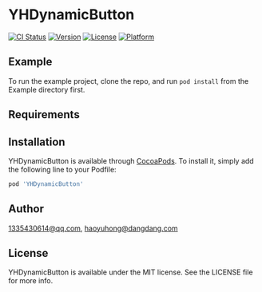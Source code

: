 # YHDynamicButton

[![CI Status](https://img.shields.io/travis/1335430614@qq.com/YHDynamicButton.svg?style=flat)](https://travis-ci.org/1335430614@qq.com/YHDynamicButton)
[![Version](https://img.shields.io/cocoapods/v/YHDynamicButton.svg?style=flat)](https://cocoapods.org/pods/YHDynamicButton)
[![License](https://img.shields.io/cocoapods/l/YHDynamicButton.svg?style=flat)](https://cocoapods.org/pods/YHDynamicButton)
[![Platform](https://img.shields.io/cocoapods/p/YHDynamicButton.svg?style=flat)](https://cocoapods.org/pods/YHDynamicButton)

## Example

To run the example project, clone the repo, and run `pod install` from the Example directory first.

## Requirements

## Installation

YHDynamicButton is available through [CocoaPods](https://cocoapods.org). To install
it, simply add the following line to your Podfile:

```ruby
pod 'YHDynamicButton'
```

## Author

1335430614@qq.com, haoyuhong@dangdang.com

## License

YHDynamicButton is available under the MIT license. See the LICENSE file for more info.

